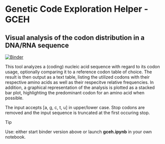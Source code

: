 # Genetic Code Exploration Helper - GCEH
## Visual analysis of the codon distribution in a DNA/RNA sequence

[![Binder](https://mybinder.org/badge_logo.svg)](https://mybinder.org/v2/gh/prion-1/GCEH/main?urlpath=%2Fdoc%2Ftree%2Fgceh.ipynb)

This tool analyzes a (coding) nucleic acid sequence with regard to its codon usage, optionally comparing it to a reference codon table of choice.
The result is then output as a text table, listing the utilized codons with their respective amino acids as well as their respecitve relative
frequencies. In addition, a graphical representation of the analysis is plotted as a stacked bar plot, highlighting the predominant codon for
an amino acid when possible.

The input accepts [a, g, c, t, u] in upper/lower case. Stop codons are removed and the input sequence is truncated at the first occuring stop.

> [!TIP]
> Use: either start binder version above or launch __gceh.ipynb__ in your own notebook.
